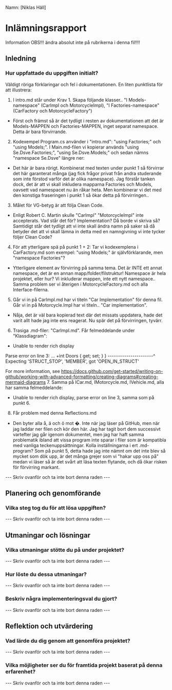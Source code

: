 Namn: [Niklas Häll]

# Inlämningsrapport

Information
OBS!!! ändra absolut inte på rubrikerna i denna fil!!!!

## Inledning

### Hur uppfattade du uppgiften initialt?

Väldigt röriga förklaringar och fel i dokumentationen. En liten punktlista för att illustrera:
1. I intro.md står under Krav 1. Skapa följande klasser.. "I Models-namespace" (CarImpl och MotorcycleImpl), "I Factories-namespace" (CarFactory och MotorcycleFactory")
- Först och främst så är det tydligt i resten av dokumentationen att det är Models-MAPPEN och Factories-MAPPEN, inget separat namespace. Detta är bara förvirrande.
2. Kodexempel Program.cs använder i "intro.md": "using Factories;" och "using Models;". I Main.md-filen vi kopierar används "using Se.Dsve.Factories;", "using Se.Dsve.Models;" och sedan nämns "namespace Se.Dsve" längre ner:
- Det här är bara rörigt. Kombinerat med texten under punkt 1 så förvirrar det här garanterat många (jag fick frågor privat från andra studerande som inte förstod varför det är olika namespace). Jag förstår tanken dock, det är att vi skall inkludera mapparna Factories och Models, oavsett vad namespacet nu än råkar heta. Men kombinerar vi det med den konstiga fraseringen i punkt 1 så ökar detta på förvirringen..
3. Målet för VG-betyg är att följa Clean Code.
- Enligt Robert C. Martin skulle "CarImpl" "MotorcycleImpl" inte accepterats. Vad står det för? Implementation? Då borde vi skriva så? Samtidigt står det tydligt att vi inte skall ändra namn på saker så då betyder det att vi skall lämna in detta med en namngivning vi inte tycker följer Clean Code?
4. För att ytterligare spä på punkt 1 + 2: Tar vi kodexemplena i CarFactory.md som exempel: "using Models;" är självförklarande, men "namespace Factories"?
- Ytterligare element av förvirring på samma tema. Det är INTE ett annat namespace, det är en annan mapp/folder/filstruktur! Namespace är hela projektet, eller hur? Vi inkluderar mappen, inte ett nytt namespace.. Samma problem ser vi återigen i MotorcycleFactory.md och alla Interface-filerna.
5. Går vi in på CarImpl.md har vi titeln "Car Implementation" för denna fil. Går vi in på Motorcycle.Impl har vi titeln.. "Car implementation".
- Nåja, det är väl bara kopierad text där det missats uppdatera, hade det varit allt hade jag inte ens reagerat. Nu spär det på förvirringen, tyvärr.
6. Trasiga .md-filer: "CarImpl.md". Får felmeddelande under "Klassdiagram":
- Unable to render rich display

Parse error on line 3:
... +int Doors { get; set; } }
----------------------^
Expecting 'STRUCT_STOP', 'MEMBER', got 'OPEN_IN_STRUCT'

For more information, see https://docs.github.com/get-started/writing-on-github/working-with-advanced-formatting/creating-diagrams#creating-mermaid-diagrams
7. Samma på ICar.md, IMotorcycle.md, IVehicle.md, alla har samma felmeddelande:
- Unable to render rich display, parse error on line 3, samma som på punkt 6.
8. Får problem med denna Reflections.md
- Den byter alla å, ä och ö mot �. Inte när jag läser på GitHub, men när jag laddar ner filen och kör den här. Jag har tagit bort dem successivt vartefter jag går igenom dokumentet, men jag har haft samma problematik ibland att vissa program inte sparar i filer som är kompatibla med vanliga teckenuppsättningar. Kolla inställningarna i ert .md-program? Som på punkt 5, detta hade jag inte nämnt om det inte blev så mycket som dök upp, är det många grejer som vi "hakar upp oss på" medan vi läser så är det svårt att läsa texten flytande, och då ökar risken för förvirring markant.


--- Skriv ovanför och ta inte bort denna raden ---

## Planering och genomförande

### Vilka steg tog du för att lösa uppgiften?

--- Skriv ovanför och ta inte bort denna raden ---

## Utmaningar och lösningar

### Vilka utmaningar stötte du på under projektet?

--- Skriv ovanför och ta inte bort denna raden ---

### Hur löste du dessa utmaningar?

--- Skriv ovanför och ta inte bort denna raden ---

### Beskriv några implementeringsval du gjort?

--- Skriv ovanför och ta inte bort denna raden ---

## Reflektion och utvärdering

### Vad lärde du dig genom att genomföra projektet?

--- Skriv ovanför och ta inte bort denna raden ---

### Vilka möjligheter ser du för framtida projekt baserat på denna erfarenhet?

--- Skriv ovanför och ta inte bort denna raden ---